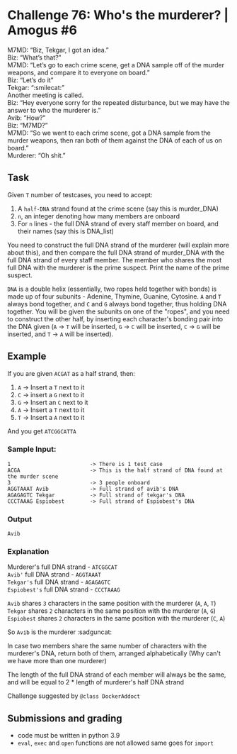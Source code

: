 # Challenge 76: Who's the murderer? | Amogus #6

M7MD: “Biz, Tekgar, I got an idea.”  
Biz: “What’s that?”  
M7MD: “Let’s go to each crime scene, get a DNA sample off of the murder weapons, and compare it to everyone on board.”  
Biz: “Let’s do it”  
Tekgar: “:smilecat:”  
Another meeting is called.  
Biz: “Hey everyone sorry for the repeated disturbance, but we may have the answer to who the murderer is.”  
Avib: “How?”  
Biz: “M7MD?”  
M7MD: “So we went to each crime scene, got a DNA sample from the murder weapons, then ran both of them against the DNA   of each of us on board.”  
Murderer: “Oh shit.”

## Task

Given `T` number of testcases, you need to accept:

1. A `half-DNA` strand found at the crime scene (say this is murder_DNA)
2. `n`, an integer denoting how many members are onboard
3. For `n` lines - the full DNA strand of every staff member on board, and their names (say this is DNA_list)

You need to construct the full DNA strand of the murderer (will explain more about this), and then compare the full DNA strand of murder_DNA with the full DNA strand of every staff member. The member who shares the most full DNA with the murderer is the prime suspect. Print the name of the prime suspect.

`DNA` is a double helix (essentially, two ropes held together with bonds) is made up of four subunits - Adenine, Thymine, Guanine, Cytosine. `A` and `T` always bond together, and `C` and `G` always bond together, thus holding DNA together. You will be given the subunits on one of the "ropes", and you need to construct the other half, by inserting each character's bonding pair into the DNA given (`A` -> `T` will be inserted, `G` -> `C` will be inserted, `C` -> `G` will be inserted, and `T` -> `A` will be inserted).

## Example

If you are given `ACGAT` as a half strand, then:

1. `A` -> Insert a `T` next to it
2. `C` -> insert a `G` next to it
3. `G` -> Insert an `C` next to it
4. `A` -> Insert a `T` next to it
5. `T` -> Insert a `A` next to it

And you get `ATCGGCATTA`

### Sample Input:
```
1                         -> There is 1 test case
ACGA                      -> This is the half strand of DNA found at the murder scene
3                         -> 3 people onboard
AGGTAAAT Avib             -> Full strand of avib's DNA
AGAGAGTC Tekgar           -> Full strand of tekgar's DNA
CCCTAAAG Espiobest        -> Full strand of Espiobest's DNA
```

### Output
```
Avib
```

### Explanation

Murderer's full DNA strand     - `ATCGGCAT`  
`Avib'` full DNA strand        - `AGGTAAAT`  
`Tekgar's` full DNA strand     - `AGAGAGTC`  
`Espiobest's` full DNA strand  - `CCCTAAAG`  

`Avib` shares `3` characters in the same position with the murderer (`A`, `A`, `T`)  
`Tekgar` shares `2` characters in the same position with the murderer (`A`, `G`)  
`Espiobest` shares `2` characters in the same position with the murderer (`C`, `A`)  

So `Avib` is the murderer :sadguncat:

In case two members share the same number of characters with the murderer's DNA, return both of them, arranged alphabetically (Why can't we have more than one murderer)

The length of the full DNA strand of each member will always be the same, and will be equal to 2 * length of murderer's half DNA strand

Challenge suggested by `@class DockerAddoct`

## Submissions and grading

- code must be written in python 3.9
- `eval`, `exec` and `open` functions are not allowed same goes for `import`
